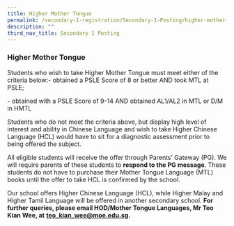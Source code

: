 ```yaml
---
title: Higher Mother Tongue
permalink: /secondary-1-registration/Secondary-1-Posting/higher-mother-tongue/
description: ""
third_nav_title: Secondary 1 Posting
---
```

### Higher Mother Tongue

Students who wish to take Higher Mother Tongue must meet either of the criteria below:\- obtained a PSLE Score of 8 or better AND took MTL at PSLE;

\- obtained with a PSLE Score of 9-14 AND obtained AL1/AL2 in MTL or D/M in HMTL

Students who do not meet the criteria above, but display high level of interest and ability in Chinese Language and wish to take Higher Chinese Language (HCL) would have to sit for a diagnostic assessment prior to being offered the subject.

All eligible students will receive the offer through Parents’ Gateway (PG). We will require parents of these students to **respond to the PG message**. These students do not have to purchase their Mother Tongue Language (MTL) books until the offer to take HCL is confirmed by the school.

Our school offers Higher Chinese Language (HCL), while Higher Malay and Higher Tamil Language will be offered in another secondary school. **For further queries, please email HOD/Mother Tongue Languages, Mr Teo Kian Wee, at** [**teo\_kian\_wee@moe.edu.sg**](mailto:teo_kian_wee@moe.edu.sg)**.**